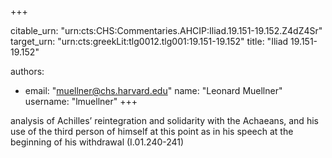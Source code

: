 +++


citable_urn: "urn:cts:CHS:Commentaries.AHCIP:Iliad.19.151-19.152.Z4dZ4Sr"
target_urn: "urn:cts:greekLit:tlg0012.tlg001:19.151-19.152"
title: "Iliad 19.151-19.152"

authors:
- email: "muellner@chs.harvard.edu"
  name: "Leonard Muellner"
  username: "lmuellner"
+++

<p>analysis of Achilles’ reintegration and solidarity with the Achaeans, and his use of the third person of himself at this point as in his speech at the beginning of his withdrawal (I.01.240-241)</p>
